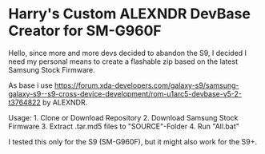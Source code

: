 # Harry's Custom ALEXNDR DevBase Creator for SM-G960F

Hello, since more and more devs decided to abandon the S9, I decided I need my personal means to create a flashable zip based on the 
latest Samsung Stock Firmware.

As base i use https://forum.xda-developers.com/galaxy-s9/samsung-galaxy-s9--s9-cross-device-development/rom-u1arc5-devbase-v5-2-t3764822
by ALEXNDR.

Usage:
    1. Clone or Download Repository
    2. Download Samsung Stock Firmware
    3. Extract .tar.md5 files to "SOURCE"-Folder
    4. Run "All.bat"
 
 I tested this only for the S9 (SM-G960F), but it might also work for the S9+.

